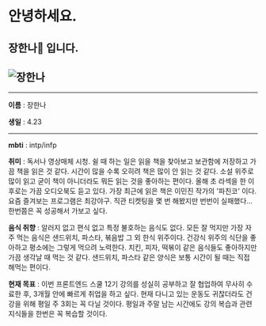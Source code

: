 # 안녕하세요.

## 장한나🌟 입니다.

## ![장한나](./images/picture_scenery.jpg)

---

**이름** : 장한나

**생일** : 4.23

---

**mbti** : intp/infp

**취미** : 독서나 영상매체 시청.
쉴 때 하는 일은 읽을 책을 찾아보고 보관함에 저장하고 가끔 책을 읽은 것 같다. 시간이 많을 수록 오히려 책은 많이 안 읽는 것 같다. 소설 위주로 많이 읽고 굳이 책이 아니더라도 뭐든 읽는 것을 좋아하는 편이다. 올해 초 라섹을 한 이후로는 가끔 오디오북도 듣고 있다. 가장 최근에 읽은 책은 이민진 작가의 '파친코' 이다.
요즘 즐겨보는 프로그램은 최강야구. 직관 티켓팅을 몇 번 해봤지만 번번이 실패했다... 한번쯤은 꼭 성공해서 가보고 싶다.

**음식 취향** : 알러지 없고 편식 없고 특정 불호하는 음식도 없다. 모든 잘 먹지만 가장 자주 먹는 음식은 샌드위치, 파스타, 볶음밥 그 외 한식 위주이다. 건강식 위주의 식단을 좋아하고 평소에는 그렇게 먹으려 노력한다. 치킨, 피자, 떡볶이 같은 음식들도 좋아하지만 가끔 생각날 때 먹는 것 같다. 샌드위치, 파스타 같은 양식은 보통 시간이 될 때는 직접 해먹는 편이다.

**현재 목표** : 이번 프론트엔드 스쿨 12기 강의를 성실히 공부하고 잘 협업하여 무사히 수료한 후, 3개월 안에 빠르게 취업을 하고 싶다.
현재 다니고 있는 운동도 귀찮더라도 건강을 위해 평일 주 3회는 꼭 다닐 것이다. 평일과 주말 남는 시간에도 강의 복습과 관련 지식들을 한번은 꼭 복습할 것이다.
